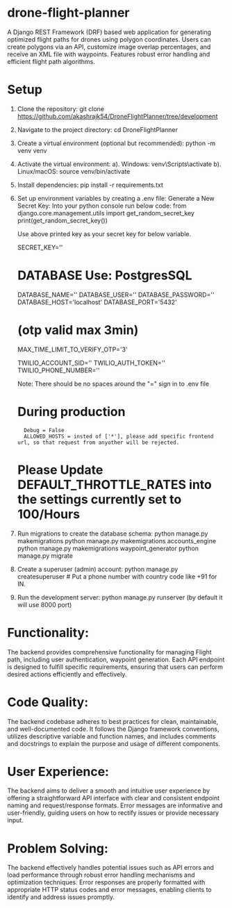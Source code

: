 # drone-flight-planner
A Django REST Framework (DRF) based web application for generating optimized flight paths for drones using polygon coordinates. Users can create polygons via an API, customize image overlap percentages, and receive an XML file with waypoints. Features robust error handling and efficient flight path algorithms.


# Setup

   1. Clone the repository:
       git clone https://github.com/akashrajk54/DroneFlightPlanner/tree/development

   2. Navigate to the project directory:
       cd DroneFlightPlanner

   3. Create a virtual environment (optional but recommended):
       python -m venv venv

   4. Activate the virtual environment:
      a). Windows:
          venv\Scripts\activate
      b). Linux/macOS:
          source venv/bin/activate

   5. Install dependencies:
      pip install -r requirements.txt

   6. Set up environment variables by creating a .env file:
       Generate a New Secret Key:
       Into your python console run below code: 
       from django.core.management.utils import get_random_secret_key
       print(get_random_secret_key())           
        
       Use above printed key as your secret key for below variable.

       SECRET_KEY=''

       # DATABASE Use: PostgresSQL
       DATABASE_NAME=''
       DATABASE_USER=''
       DATABASE_PASSWORD=''
       DATABASE_HOST='localhost'
       DATABASE_PORT='5432'

       # (otp valid max 3min)
       MAX_TIME_LIMIT_TO_VERIFY_OTP='3'

       TWILIO_ACCOUNT_SID=''
       TWILIO_AUTH_TOKEN=''
       TWILIO_PHONE_NUMBER=''

       Note: There should be no spaces around the "=" sign in to .env file

       # During production 
            Debug = False
            ALLOWED_HOSTS = insted of ['*'], please add specific frontend url, so that request from anyother will be rejected.
       # Please Update DEFAULT_THROTTLE_RATES into the settings currently set to 100/Hours

   7. Run migrations to create the database schema:
      python manage.py makemigrations
      python manage.py makemigrations accounts_engine
      python manage.py makemigrations waypoint_generator
      python manage.py migrate

   8. Create a superuser (admin) account:
      python manage.py createsuperuser  # Put a phone number with country code like +91 for IN.

   9. Run the development server:
      python manage.py runserver
      (by default it will use 8000 port)



# Functionality:
The backend provides comprehensive functionality for managing Flight path, including user authentication, waypoint generation. Each API endpoint is designed to fulfill specific requirements, ensuring that users can perform desired actions efficiently and effectively.

# Code Quality:
The backend codebase adheres to best practices for clean, maintainable, and well-documented code. It follows the Django framework conventions, utilizes descriptive variable and function names, and includes comments and docstrings to explain the purpose and usage of different components.
# User Experience:
The backend aims to deliver a smooth and intuitive user experience by offering a straightforward API interface with clear and consistent endpoint naming and request/response formats. Error messages are informative and user-friendly, guiding users on how to rectify issues or provide necessary input.

# Problem Solving:
The backend effectively handles potential issues such as API errors and load performance through robust error handling mechanisms and optimization techniques. Error responses are properly formatted with appropriate HTTP status codes and error messages, enabling clients to identify and address issues promptly.

